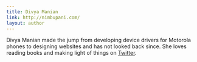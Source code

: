 ```yaml
---
title: Divya Manian
link: http://nimbupani.com/
layout: author
---
```


Divya Manian made the jump from developing device drivers for Motorola phones to designing websites and has not looked back since. She loves reading books and making light of things on [Twitter](https://twitter.com/divya).